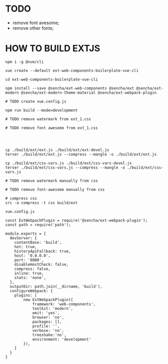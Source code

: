 # TODO
- remove font avesome;
- remove other fonts;

# HOW TO BUILD EXTJS

```
npm i -g @vue/cli

vue create --default ext-web-components-boilerplate-vue-cli

cd ext-web-components-boilerplate-vue-cli

npm install --save @sencha/ext-web-components @sencha/ext @sencha/ext-modern @sencha/ext-modern-theme-material @sencha/ext-webpack-plugin

# TODO create vue.config.js

npm run build --mode=development

# TODO remove watermark from ext_1.css

# TODO remove font awesome from ext_1.css




cp ./build/ext/ext.js ./build/ext/ext-devel.js
terser ./build/ext/ext.js --compress --mangle -o ./build/ext/ext.js

cp ./build/ext/css-vars.js ./build/ext/css-vars-devel.js
terser ./build/ext/css-vars.js --compress --mangle -o ./build/ext/css-vars.js

# TODO remove watermark manually from css

# TODO remove font-awesome manually from css

# compress css
src -a compress -t css build/ext

```

```vue.config.js ```
```
const ExtWebpackPlugin = require('@sencha/ext-webpack-plugin');
const path = require('path');

module.exports = {
  devServer: {
    contentBase: 'build',
    hot: true,
    historyApiFallback: true,
    host: '0.0.0.0',
    port: '8080',
    disableHostCheck: false,
    compress: false,
    inline: true,
    stats: 'none',
  },
  outputDir: path.join(__dirname, 'build'),
  configureWebpack: {
    plugins: [
        new ExtWebpackPlugin({
            framework: 'web-components',
            toolkit: 'modern',
            emit: 'yes',
            browser: 'no',
            packages: [],
            profile: '',
            verbose: 'no',
            treeshake:'no',
            environment: 'development'
        }),
    ]
  }
}
```
